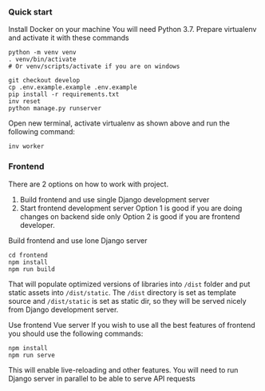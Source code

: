 ### Quick start

Install Docker on your machine
You will need Python 3.7. Prepare virtualenv and activate it with these commands
```shell script
python -m venv venv
. venv/bin/activate
# Or venv/scripts/activate if you are on windows

```
```shell script
git checkout develop
cp .env.example.example .env.example
pip install -r requirements.txt
inv reset
python manage.py runserver
```

Open new terminal, activate virtualenv as shown above and run the following command:
```shell script
inv worker
```

### Frontend
There are 2 options on how to work with project.
1) Build frontend and use single Django development server
2) Start frontend development server 
Option 1 is good if you are doing changes on backend side only
Option 2 is good if you are frontend developer.

Build frontend and use lone Django server
```shell script
cd frontend
npm install
npm run build
```
That will populate optimized versions of libraries into `/dist` folder and put static assets into `/dist/static`.
The `/dist` directory is set as template source and `/dist/static` is set as static dir, so they will be served nicely
from Django development server.

Use frontend Vue server
If you wish to use all the best features of frontend you should use the following commands:
```shell script
npm install
npm run serve
```
This will enable live-reloading and other features.
You will need to run Django server in parallel to be able to serve API requests
